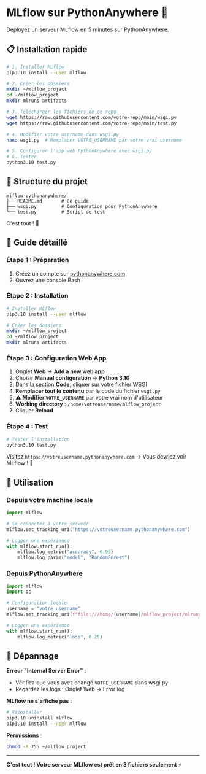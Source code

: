 # MLflow sur PythonAnywhere 🚀

Déployez un serveur MLflow en 5 minutes sur PythonAnywhere.

## 📋 Installation rapide

```bash
# 1. Installer MLflow
pip3.10 install --user mlflow

# 2. Créer les dossiers
mkdir ~/mlflow_project
cd ~/mlflow_project
mkdir mlruns artifacts

# 3. Télécharger les fichiers de ce repo
wget https://raw.githubusercontent.com/votre-repo/main/wsgi.py
wget https://raw.githubusercontent.com/votre-repo/main/test.py

# 4. Modifier votre username dans wsgi.py
nano wsgi.py  # Remplacer VOTRE_USERNAME par votre vrai username

# 5. Configurer l'app web PythonAnywhere avec wsgi.py
# 6. Tester
python3.10 test.py
```

## 📁 Structure du projet

```
mlflow-pythonanywhere/
├── README.md       # Ce guide
├── wsgi.py         # Configuration pour PythonAnywhere  
└── test.py         # Script de test
```

C'est tout ! 🎉

## 📖 Guide détaillé

### Étape 1 : Préparation
1. Créez un compte sur [pythonanywhere.com](https://www.pythonanywhere.com)
2. Ouvrez une console Bash

### Étape 2 : Installation
```bash
# Installer MLflow
pip3.10 install --user mlflow

# Créer les dossiers
mkdir ~/mlflow_project
cd ~/mlflow_project
mkdir mlruns artifacts
```

### Étape 3 : Configuration Web App
1. Onglet **Web** → **Add a new web app**
2. Choisir **Manual configuration** → **Python 3.10**
3. Dans la section **Code**, cliquer sur votre fichier WSGI
4. **Remplacer tout le contenu** par le code du fichier `wsgi.py`
5. **⚠️ Modifier `VOTRE_USERNAME`** par votre vrai nom d'utilisateur
6. **Working directory** : `/home/votreusername/mlflow_project`
7. Cliquer **Reload**

### Étape 4 : Test
```bash
# Tester l'installation
python3.10 test.py
```

Visitez `https://votreusername.pythonanywhere.com` → Vous devriez voir MLflow ! 🎉

## 🔧 Utilisation

### Depuis votre machine locale
```python
import mlflow

# Se connecter à votre serveur
mlflow.set_tracking_uri("https://votreusername.pythonanywhere.com")

# Logger une expérience
with mlflow.start_run():
    mlflow.log_metric("accuracy", 0.95)
    mlflow.log_param("model", "RandomForest")
```

### Depuis PythonAnywhere
```python
import mlflow
import os

# Configuration locale
username = "votre_username"
mlflow.set_tracking_uri(f"file:///home/{username}/mlflow_project/mlruns")

# Logger une expérience
with mlflow.start_run():
    mlflow.log_metric("loss", 0.25)
```

## 🚨 Dépannage

**Erreur "Internal Server Error"** :
- Vérifiez que vous avez changé `VOTRE_USERNAME` dans wsgi.py
- Regardez les logs : Onglet Web → Error log

**MLflow ne s'affiche pas** :
```bash
# Réinstaller
pip3.10 uninstall mlflow
pip3.10 install --user mlflow
```

**Permissions** :
```bash
chmod -R 755 ~/mlflow_project
```

---

**C'est tout ! Votre serveur MLflow est prêt en 3 fichiers seulement** ⚡